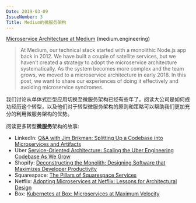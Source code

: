 ```yaml
---
Date: 2019-03-09
IssueNumber: 3
Title: Medium的微服务架构
---
```


[Microservice Architecture at Medium](https://medium.engineering/microservice-architecture-at-medium-9c33805eb74f) (medium.engineering)

> At Medium, our technical stack started with a monolithic Node.js app back in 2012. We have built a couple of satellite services, but we haven’t created a strategy to adopt the microservice architecture systematically. As the system becomes more complex and the team grows, we moved to a microservice architecture in early 2018. In this post, we want to share our experiences of doing it effectively and avoiding microservice syndromes.

我们讨论从单体式巨型应用切换至微服务架构已经有些年了。阅读大公司是如何成功经历这个转型，以及他们对于转型微服务架构的原则和策略可以帮助我们更加充分的利用微服务架构的优势。

阅读更多转型**微服务**架构的故事:

- LinkedIn: [Q&A with Jim Brikman: Splitting Up a Codebase into Microservices and Artifacts](https://engineering.linkedin.com/blog/2016/02/q-a-with-jim-brikman--splitting-up-a-codebase-into-microservices)
- Uber [Service-Oriented Architecture: Scaling the Uber Engineering Codebase As We Grow](https://eng.uber.com/soa/)
- Shopify: [Deconstructing the Monolith: Designing Software that Maximizes Developer Productivity](https://engineering.shopify.com/blogs/engineering/deconstructing-monolith-designing-software-maximizes-developer-productivity)
- Squarespace: [The Pillars of Squarespace Services](https://engineering.squarespace.com/blog/2017/the-pillars-of-squarespace-services)
- Netflix: [Adopting Microservices at Netflix: Lessons for Architectural Design](https://www.nginx.com/blog/microservices-at-netflix-architectural-best-practices)
- Box: [Kubernetes at Box: Microservices at Maximum Velocity](https://blog.box.com/kubernetes-box-microservices-maximum-velocity)
